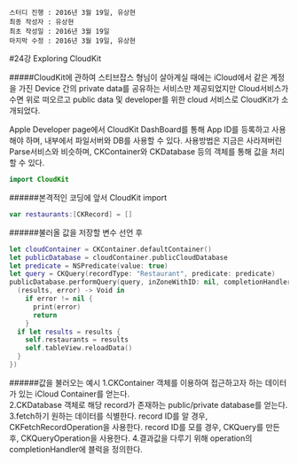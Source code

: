 ```
스터디 진행 : 2016년 3월 19일, 유상현
최종 작성자 : 유상현
최초 작성일 : 2016년 3월 19일
마지막 수정 : 2016년 3월 19일, 유상현
```

#24강 Exploring CloudKit

#####CloudKit에 관하여
스티브잡스 형님이 살아계실 때에는 iCloud에서 같은 계정을 가진 Device 간의 private data를 공유하는 서비스만 제공되었지만
Cloud서비스가 수면 위로 떠오르고 public data 및 developer를 위한 cloud 서비스로 CloudKit가 소개되었다.

Apple Developer page에서 CloudKit DashBoard를 통해 App ID를 등록하고 사용해야 하며, 내부에서 파일서버와 DB를 사용할 수 있다.
사용방법은 지금은 사라져버린 Parse서비스와 비슷하며, CKContainer와 CKDatabase 등의 객체를 통해 값을 처리할 수 있다.

```SWIFT
import CloudKit
```
######본격적인 코딩에 앞서 CloudKit import

```SWIFT
var restaurants:[CKRecord] = []
```
######불러올 값을 저장할 변수 선언 후
```SWIFT
let cloudContainer = CKContainer.defaultContainer()
let publicDatabase = cloudContainer.publicCloudDatabase
let predicate = NSPredicate(value: true)
let query = CKQuery(recordType: "Restaurant", predicate: predicate)
publicDatabase.performQuery(query, inZoneWithID: nil, completionHandler: {
  (results, error) -> Void in
    if error != nil {
      print(error)
      return
    }
  if let results = results {
    self.restaurants = results
    self.tableView.reloadData()
  }
})
```
######값을 불러오는 예시
1.CKContainer 객체를 이용하여 접근하고자 하는 데이터가 있는 iCloud Container를 얻는다.</br>
2.CKDatabase 객체로 해당 record가 존재하는 public/private database를 얻는다.
3.fetch하기 원하는 데이터를 식별한다. record ID를 알 경우, CKFetchRecordOperation을 사용한다. record ID를 모를 경우,
CKQuery를 만든 후, CKQueryOperation을 사용한다.
4.결과값을 다루기 위해 operation의 completionHandler에 블럭을 정의한다.

